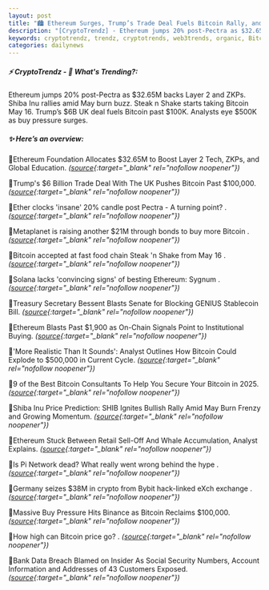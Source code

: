 ```yaml
---
layout: post
title: "🏙️ Ethereum Surges, Trump’s Trade Deal Fuels Bitcoin Rally, and Institutions Go All In Bitcoin News"
description: "[CryptoTrendz] - Ethereum jumps 20% post-Pectra as $32.65M backs Layer 2 and ZKPs. Shiba Inu rallies amid May burn buzz. Steak n Shake starts taking Bitcoin May 16. Trump’s $6B UK deal fuels Bitcoin past $100K. Analysts eye $500K as buy pressure surges."
keywords: cryptotrendz, trendz, cryptotrends, web3trends, organic, Bitcoin, UK, Binance, Stablecoin, Network, Bybit, Analyst, crypto, Pi
categories: dailynews
---
```


##### ⚡ CryptoTrendz - 📌 *What's Trending?:*

Ethereum jumps 20% post-Pectra as $32.65M backs Layer 2 and ZKPs. Shiba Inu rallies amid May burn buzz. Steak n Shake starts taking Bitcoin May 16. Trump’s $6B UK deal fuels Bitcoin past $100K. Analysts eye $500K as buy pressure surges.

##### ✨ *Here’s an overview:*


🔹Ethereum Foundation Allocates $32.65M to Boost Layer 2 Tech, ZKPs, and Global Education. *([source](https://s.avyag.com/y1tg){:target="_blank" rel="nofollow noopener"})*

🔹Trump's $6 Billion Trade Deal With The UK Pushes Bitcoin Past $100,000. *([source](https://s.avyag.com/sruu){:target="_blank" rel="nofollow noopener"})*

🔹Ether clocks 'insane' 20% candle post Pectra - A turning point? . *([source](https://s.avyag.com/8aof){:target="_blank" rel="nofollow noopener"})*

🔹Metaplanet is raising another $21M through bonds to buy more Bitcoin . *([source](https://s.avyag.com/yfw3){:target="_blank" rel="nofollow noopener"})*

🔹Bitcoin accepted at fast food chain Steak 'n Shake from May 16 . *([source](https://s.avyag.com/5m6p){:target="_blank" rel="nofollow noopener"})*

🔹Solana lacks 'convincing signs' of besting Ethereum: Sygnum . *([source](https://s.avyag.com/onrl){:target="_blank" rel="nofollow noopener"})*

🔹Treasury Secretary Bessent Blasts Senate for Blocking GENIUS Stablecoin Bill. *([source](https://s.avyag.com/rzoh){:target="_blank" rel="nofollow noopener"})*

🔹Ethereum Blasts Past $1,900 as On-Chain Signals Point to Institutional Buying. *([source](https://s.avyag.com/qjmg){:target="_blank" rel="nofollow noopener"})*

🔹'More Realistic Than It Sounds': Analyst Outlines How Bitcoin Could Explode to $500,000 in Current Cycle. *([source](https://s.avyag.com/zlzy){:target="_blank" rel="nofollow noopener"})*

🔹9 of the Best Bitcoin Consultants To Help You Secure Your Bitcoin in 2025. *([source](https://s.avyag.com/0a8i){:target="_blank" rel="nofollow noopener"})*

🔹Shiba Inu Price Prediction: SHIB Ignites Bullish Rally Amid May Burn Frenzy and Growing Momentum. *([source](https://s.avyag.com/olep){:target="_blank" rel="nofollow noopener"})*

🔹Ethereum Stuck Between Retail Sell-Off And Whale Accumulation, Analyst Explains. *([source](https://s.avyag.com/0dh5){:target="_blank" rel="nofollow noopener"})*

🔹Is Pi Network dead? What really went wrong behind the hype . *([source](https://s.avyag.com/3yct){:target="_blank" rel="nofollow noopener"})*

🔹Germany seizes $38M in crypto from Bybit hack-linked eXch exchange . *([source](https://s.avyag.com/l1tw){:target="_blank" rel="nofollow noopener"})*

🔹Massive Buy Pressure Hits Binance as Bitcoin Reclaims $100,000. *([source](https://s.avyag.com/rlqu){:target="_blank" rel="nofollow noopener"})*

🔹How high can Bitcoin price go? . *([source](https://s.avyag.com/885o){:target="_blank" rel="nofollow noopener"})*

🔹Bank Data Breach Blamed on Insider As Social Security Numbers, Account Information and Addresses of 43 Customers Exposed. *([source](https://s.avyag.com/5uxm){:target="_blank" rel="nofollow noopener"})*
